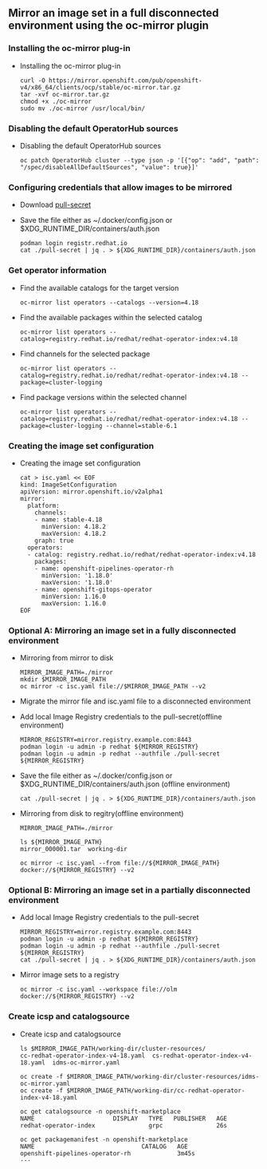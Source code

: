 ## Mirror an image set in a full disconnected environment using the oc-mirror plugin


### Installing the oc-mirror plug-in
* Installing the oc-mirror plug-in
  ```
  curl -O https://mirror.openshift.com/pub/openshift-v4/x86_64/clients/ocp/stable/oc-mirror.tar.gz
  tar -xvf oc-mirror.tar.gz
  chmod +x ./oc-mirror
  sudo mv ./oc-mirror /usr/local/bin/
  ```

### Disabling the default OperatorHub sources
* Disabling the default OperatorHub sources
  ```
  oc patch OperatorHub cluster --type json -p '[{"op": "add", "path": "/spec/disableAllDefaultSources", "value": true}]'
  ```

### Configuring credentials that allow images to be mirrored

* Download [pull-secret](https://console.redhat.com/openshift/install/pull-secret)
  
* Save the file either as ~/.docker/config.json or $XDG_RUNTIME_DIR/containers/auth.json
  ```
  podman login registr.redhat.io
  cat ./pull-secret | jq . > ${XDG_RUNTIME_DIR}/containers/auth.json
  ```

### Get operator information

* Find the available catalogs for the target version
  ```
  oc-mirror list operators --catalogs --version=4.18
  ```

* Find the available packages within the selected catalog
  ```
  oc-mirror list operators --catalog=registry.redhat.io/redhat/redhat-operator-index:v4.18
  ```

* Find channels for the selected package
  ```
  oc-mirror list operators --catalog=registry.redhat.io/redhat/redhat-operator-index:v4.18 --package=cluster-logging
  ```

* Find package versions within the selected channel
  ```
  oc-mirror list operators --catalog=registry.redhat.io/redhat/redhat-operator-index:v4.18 --package=cluster-logging --channel=stable-6.1
  ```


### Creating the image set configuration

* Creating the image set configuration

  ```
  cat > isc.yaml << EOF
  kind: ImageSetConfiguration
  apiVersion: mirror.openshift.io/v2alpha1
  mirror:
    platform:
      channels:
      - name: stable-4.18
        minVersion: 4.18.2
        maxVersion: 4.18.2
      graph: true
    operators:
    - catalog: registry.redhat.io/redhat/redhat-operator-index:v4.18
      packages:
      - name: openshift-pipelines-operator-rh
        minVersion: '1.18.0'
        maxVersion: '1.18.0'
      - name: openshift-gitops-operator
        minVersion: 1.16.0
        maxVersion: 1.16.0
  EOF
  ```
### Optional A: Mirroring an image set in a fully disconnected environment
* Mirroring from mirror to disk 

  ```
  MIRROR_IMAGE_PATH=./mirror
  mkdir $MIRROR_IMAGE_PATH
  oc mirror -c isc.yaml file://$MIRROR_IMAGE_PATH --v2
  ```

* Migrate the mirror file and isc.yaml file to a disconnected environment

* Add local Image Registry credentials to the pull-secret(offline environment)
  ```
  MIRROR_REGISTRY=mirror.registry.example.com:8443
  podman login -u admin -p redhat ${MIRROR_REGISTRY}
  podman login -u admin -p redhat --authfile ./pull-secret ${MIRROR_REGISTRY}
  ```
  
* Save the file either as ~/.docker/config.json or $XDG_RUNTIME_DIR/containers/auth.json (offline environment)
  ```
  cat ./pull-secret | jq . > ${XDG_RUNTIME_DIR}/containers/auth.json
  ```

* Mirroring from disk to regitry(offline environment)
  ```
  MIRROR_IMAGE_PATH=./mirror

  ls ${MIRROR_IMAGE_PATH}
  mirror_000001.tar  working-dir

  oc mirror -c isc.yaml --from file://${MIRROR_IMAGE_PATH} docker://${MIRROR_REGISTRY} --v2
  ```

### Optional B: Mirroring an image set in a partially disconnected environment

* Add local Image Registry credentials to the pull-secret
  ```
  MIRROR_REGISTRY=mirror.registry.example.com:8443
  podman login -u admin -p redhat ${MIRROR_REGISTRY}
  podman login -u admin -p redhat --authfile ./pull-secret ${MIRROR_REGISTRY}
  cat ./pull-secret | jq . > ${XDG_RUNTIME_DIR}/containers/auth.json
  ```

* Mirror image sets to a registry
  ```
  oc mirror -c isc.yaml --workspace file://olm docker://${MIRROR_REGISTRY} --v2
  ```
  
### Create icsp and catalogsource

* Create icsp and catalogsource
  ```
  ls $MIRROR_IMAGE_PATH/working-dir/cluster-resources/
  cc-redhat-operator-index-v4-18.yaml  cs-redhat-operator-index-v4-18.yaml  idms-oc-mirror.yaml

  oc create -f $MIRROR_IMAGE_PATH/working-dir/cluster-resources/idms-oc-mirror.yaml
  oc create -f $MIRROR_IMAGE_PATH/working-dir/cc-redhat-operator-index-v4-18.yaml

  oc get catalogsource -n openshift-marketplace
  NAME                      DISPLAY   TYPE   PUBLISHER   AGE
  redhat-operator-index               grpc               26s

  oc get packagemanifest -n openshift-marketplace
  NAME                              CATALOG   AGE
  openshift-pipelines-operator-rh             3m45s
  ···
  ```
